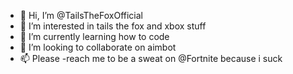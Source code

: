 - 👋 Hi, I’m @TailsTheFoxOfficial
- 👀 I’m interested in tails the fox and xbox stuff
- 🌱 I’m currently learning how to code
- 💞️ I’m looking to collaborate on aimbot
- 📫 Please 
-reach me to be a sweat on @Fortnite because i suck

<!---
TailsTheFoxOfficial/TailsTheFox is a ✨ special user! also i'm new.
